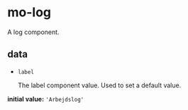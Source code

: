 # mo-log 

A log component. 

## data 

- `label` 

  The label component value.
  Used to set a default value. 

**initial value:** `'Arbejdslog'` 

